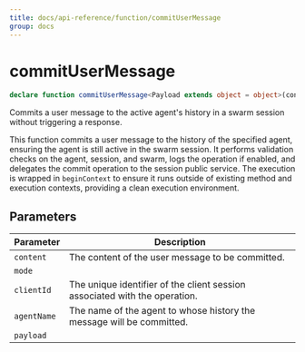 ```yaml
---
title: docs/api-reference/function/commitUserMessage
group: docs
---
```


# commitUserMessage

```ts
declare function commitUserMessage<Payload extends object = object>(content: string, mode: ExecutionMode, clientId: string, agentName: string, payload?: Payload): Promise<void>;
```

Commits a user message to the active agent's history in a swarm session without triggering a response.

This function commits a user message to the history of the specified agent, ensuring the agent is still active in the swarm session.
It performs validation checks on the agent, session, and swarm, logs the operation if enabled, and delegates the commit operation to the session public service.
The execution is wrapped in `beginContext` to ensure it runs outside of existing method and execution contexts, providing a clean execution environment.

## Parameters

| Parameter | Description |
|-----------|-------------|
| `content` | The content of the user message to be committed. |
| `mode` | |
| `clientId` | The unique identifier of the client session associated with the operation. |
| `agentName` | The name of the agent to whose history the message will be committed. |
| `payload` | |
